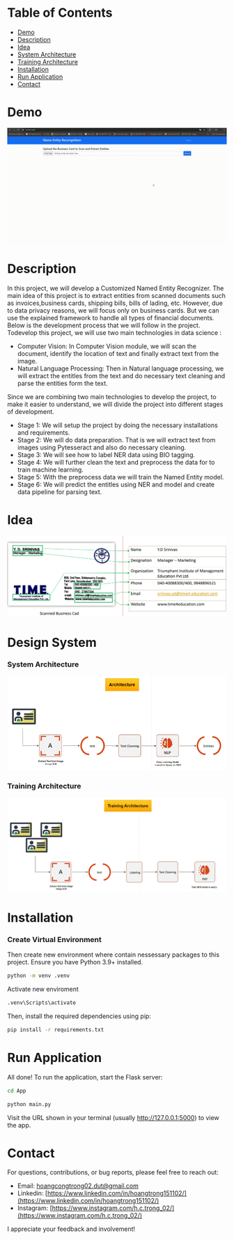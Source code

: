 #    Table of Contents
- [Demo](#demo)
- [Description](#description)
- [Idea](#idea)
- [System Architecture](#system-architecture)
- [Training Architecture](#training-architecture)
- [Installation](#installation)
- [Run Application](#run-application)
- [Contact](#contact)

# Demo
![Demo](./demo.gif)

# Description
In this project, we will develop a Customized Named Entity Recognizer. The main idea of this project is to extract entities from scanned documents such as invoices,business cards, shipping bills, bills of lading, etc. However, due to data privacy reasons, we will focus only on business cards. But we can use the explained framework to handle all types of financial documents. Below is the development process that we will follow in the project. Todevelop this project, we will use two main technologies in data science :
- Computer Vision: In Computer Vision module, we will scan the document, identify the location of text and finally extract text from the image.
- Natural Language Processing: Then in Natural language processing, we will extract the entitles from the text and do necessary text cleaning and parse the entities form the text.

Since we are combining two main technologies to develop the project, to make it easier to understand, we will divide the project into different stages of development.

- Stage 1: We will setup the project by doing the necessary installations and requirements.
- Stage 2: We will do data preparation. That is we will extract text from images using Pytesseract and also do necessary cleaning.
- Stage 3: We will see how to label NER data using BIO tagging.
- Stage 4: We will further clean the text and preprocess the data for to train machine learning.
- Stage 5: With the preprocess data we will train the Named Entity model.
- Stage 6: We will predict the entitles using NER and model and create data pipeline for parsing
        text.
# Idea
![Idea](./idea.png)
# Design System
### System Architecture
![System Architecture](./architecture.png)
### Training Architecture
![Training Architecture](./training_architecture.png)

# Installation
### Create Virtual Environment
Then create new environment where contain nessessary packages to this project.
Ensure you have Python 3.9+ installed.
```cmd
python -m venv .venv
```
Activate new enviroment
```cmd
.venv\Scripts\activate
```
Then, install the required dependencies using pip:
```cmd
pip install -r requirements.txt
```

# Run Application
All done! To run the application, start the Flask server:
```cmd
cd App
```
```cmd
python main.py
```
Visit the URL shown in your terminal (usually http://127.0.0.1:5000) to view the app.


# Contact
For questions, contributions, or bug reports, please feel free to reach out:

- Email: [hoangcongtrong02.dut@gmail.com](hoangcongtrong02.dut@gmail.com)
- Linkedin: [https://www.linkedin.com/in/hoangtrong151102/](https://www.linkedin.com/in/hoangtrong151102/)
- Instagram: [https://www.instagram.com/h.c.trong_02/](https://www.instagram.com/h.c.trong_02/)

I appreciate your feedback and involvement!




